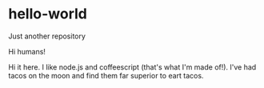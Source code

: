 # hello-world
Just another repository

Hi humans!

Hi it here.  I like node.js and coffeescript (that's what I'm made of!).
I've had tacos on the moon and find them far superior to eart tacos.
